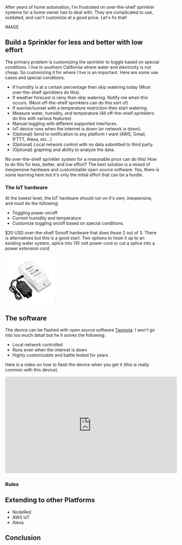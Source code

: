 After years of home automation, 
I'm frustrated on over-the-shelf sprinkler systems for a home owner has to deal with. They are complicated to use, outdated, and can't customize at a good price. Let's fix that!

IMAGE

## Build a Sprinkler for less and better with low effort

The primary problem is customizing the sprinkler to toggle based on special conditions. I live in southern California where water and electricity is not cheap. So customizing it for where I live is an important. Here are some use cases and special conditions.

- If humidity is at a certain percentage then skip watering today (Most over-the-shelf sprinklers do this).
- If weather forecast is rainy then skip watering. Notify me when this occurs. (Most off-the-shelf sprinklers can do this sort of)
- If sunrise/sunset with a temperature restriction then start watering.
- Measure water, humidity, and temperature (All off-the-shelf sprinklers do this with various features)
- Manual toggling with different supported interfaces.
- IoT device runs when the internet is down (or network is down).
- (Optional) Send to notification to any platform I want (AWS, Gmail, IFTTT, Alexa, etc...)
- (Optional) Local network control with no data submitted to third party.
- (Optional) graphing and ability to analyze the data.

No over-the-shelf sprinkler system for a reasonable price can do this! How to do this for less, better, and low effort? The best solution is a mixed of inexpensive hardware and customizable open source software. Yes, there is some learning here but it's only the initial effort that can be a hurdle.

### The IoT hardware

At the lowest level, the IoT hardware should run on it's own, inexpensive, and must do the following:

- Toggling power on/off
- Current humidity and temperature
- Customize toggling on/off based on special conditions.

\$20 USD over-the-shelf Sonoff hardware that does those 2 out of 3. There is alternatives but this is a good start. Two options to hook it up to an existing water system, splice into 110 volt power cord or cut a splice into a power extension cord.

[![Sonoff ](images/sonoff_temp.jpg)](https://amzn.to/3jKFeT8).

## The software

The device can be flashed with open source software [Tasmota](https://tasmota.github.io/docs/). I won't go into too much detail but he it solves the following:

- Local network controlled
- Runs even when the internet is down
- Highly customizable and battle tested for years.

Here is a video on how to flash the device when you get it (this is really common with this device).

<iframe width="560" height="315" src="https://www.youtube.com/embed/LwZltnda4v8" frameborder="0" allow="accelerometer; autoplay; encrypted-media; gyroscope; picture-in-picture" allowfullscreen></iframe>

### Rules

## Extending to other Platforms

- NodeRed
- AWS IoT
- Alexa

## Conclusion
